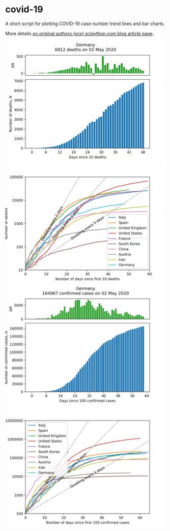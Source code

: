 # covid-19
A short script for plotting COVID-19 case number trend lines and bar charts.

More details [on original authors (xnx) scipython.com blog article page](https://scipython.com/blog/plotting-covid-19-case-growth-charts/).

![COVID-19 death data for Germany](imgdir/germany-20200503-deaths.png)
![COVID-19 death trends for 10 countries](imgdir/country-comparison-20200503-deaths.png)
![COVID-19 case data for Germany](imgdir/germany-20200503-cases.png)
![COVID-19 case trends for 10 countries](imgdir/country-comparison-20200503-cases.png)
